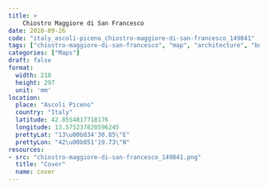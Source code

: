 ```yaml
---
title: > 
    Chiostro Maggiore di San Francesco
date: 2018-09-26
code: "italy_ascoli-piceno_chiostro-maggiore-di-san-francesco_149841"
tags: ["chiostro-maggiore-di-san-francesco", "map", "architecture", "buildings", "Ascoli Piceno", "Italy"]
categories: ["Maps"]
draft: false
format:
  width: 210
  height: 297
  unit: 'mm'
location:
  place: "Ascoli Piceno"
  country: "Italy"
  latitude: 42.8554817718176
  longitude: 13.575237820596245
  prettyLat: "13\u00b034'30.85\"E"
  prettyLon: "42\u00b051'19.73\"N"
resources:
- src: "chiostro-maggiore-di-san-francesco_149841.png"
  title: "Cover"
  name: cover
---
```

